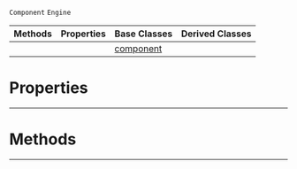  `Component` `Engine`



|Methods|Properties|Base Classes|Derived Classes|
|---|---|---|---|
| | |[component](https://github.com/PlasmaEngine/PlasmaDocs/tree/master/docs/C%2B%2B/code_reference/class_reference/component.markdown)| |


 #  Properties


---  
 #  Methods


---  
 

 